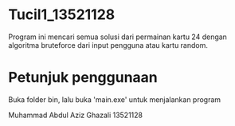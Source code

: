 # Tucil1_13521128

Program ini mencari semua solusi dari permainan kartu 24 dengan algoritma bruteforce dari input pengguna atau kartu random.

# Petunjuk penggunaan

Buka folder bin, lalu buka 'main.exe' untuk menjalankan program



Muhammad Abdul Aziz Ghazali
13521128